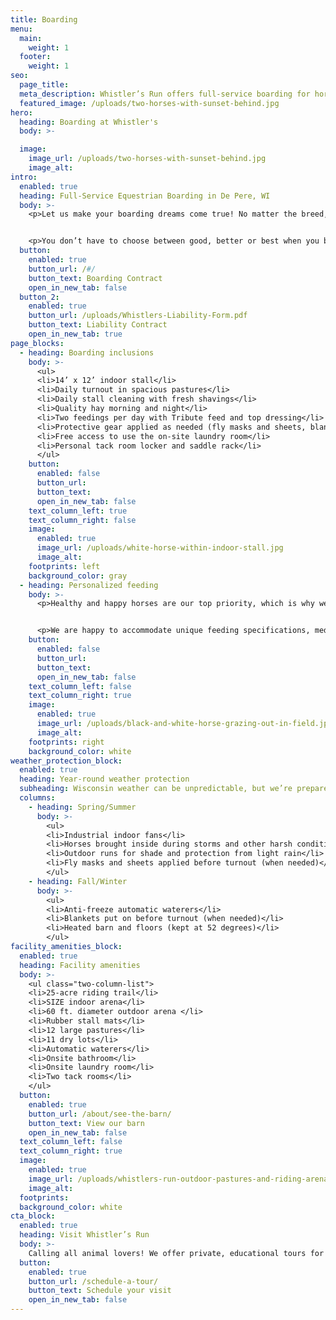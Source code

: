```yaml
---
title: Boarding
menu:
  main:
    weight: 1
  footer:
    weight: 1
seo:
  page_title:
  meta_description: Whistler’s Run offers full-service boarding for horses of all breeds, sizes and disciplines on 42 gorgeous acres in De Pere, Wisconsin.
  featured_image: /uploads/two-horses-with-sunset-behind.jpg
hero:
  heading: Boarding at Whistler's
  body: >-

  image:
    image_url: /uploads/two-horses-with-sunset-behind.jpg
    image_alt:
intro:
  enabled: true
  heading: Full-Service Equestrian Boarding in De Pere, WI
  body: >-
    <p>Let us make your boarding dreams come true! No matter the breed, size or discipline of your horse, they’ll be readily welcome and expertly cared for at Whistler’s Run.</p>


    <p>You don’t have to choose between good, better or best when you board with us. We offer one, all-inclusive boarding service for a monthly fee of $600.</p>
  button:
    enabled: true
    button_url: /#/
    button_text: Boarding Contract
    open_in_new_tab: false
  button_2:
    enabled: true
    button_url: /uploads/Whistlers-Liability-Form.pdf
    button_text: Liability Contract
    open_in_new_tab: true
page_blocks:
  - heading: Boarding inclusions
    body: >-
      <ul>
      <li>14’ x 12’ indoor stall</li>
      <li>Daily turnout in spacious pastures</li>
      <li>Daily stall cleaning with fresh shavings</li>
      <li>Quality hay morning and night</li>
      <li>Two feedings per day with Tribute feed and top dressing</li>
      <li>Protective gear applied as needed (fly masks and sheets, blankets, etc.)</li> 
      <li>Free access to use the on-site laundry room</li>
      <li>Personal tack room locker and saddle rack</li>
      </ul>
    button:
      enabled: false
      button_url:
      button_text:
      open_in_new_tab: false
    text_column_left: true
    text_column_right: false
    image:
      enabled: true
      image_url: /uploads/white-horse-within-indoor-stall.jpg
      image_alt:
    footprints: left
    background_color: gray
  - heading: Personalized feeding
    body: >-
      <p>Healthy and happy horses are our top priority, which is why we carry six types of Tribute feed to ensure your horse gets the best nutrition for their specific needs. We also include top dressing supplements in every feeding, free of charge!</p>


      <p>We are happy to accommodate unique feeding specifications, medication administration and supplement add-ins, so long as you provide your own.</p>
    button:
      enabled: false
      button_url:
      button_text:
      open_in_new_tab: false
    text_column_left: false
    text_column_right: true
    image:
      enabled: true
      image_url: /uploads/black-and-white-horse-grazing-out-in-field.jpg
      image_alt:
    footprints: right
    background_color: white
weather_protection_block:
  enabled: true
  heading: Year-round weather protection
  subheading: Wisconsin weather can be unpredictable, but we’re prepared for the good and bad conditions year-round.
  columns:
    - heading: Spring/Summer
      body: >-
        <ul>
        <li>Industrial indoor fans</li>
        <li>Horses brought inside during storms and other harsh conditions </li>
        <li>Outdoor runs for shade and protection from light rain</li>
        <li>Fly masks and sheets applied before turnout (when needed)</li>
        </ul>
    - heading: Fall/Winter
      body: >-
        <ul>
        <li>Anti-freeze automatic waterers</li>
        <li>Blankets put on before turnout (when needed)</li>
        <li>Heated barn and floors (kept at 52 degrees)</li>
        </ul>
facility_amenities_block:
  enabled: true
  heading: Facility amenities
  body: >-
    <ul class="two-column-list">
    <li>25-acre riding trail</li>
    <li>SIZE indoor arena</li>
    <li>60 ft. diameter outdoor arena </li>
    <li>Rubber stall mats</li>
    <li>12 large pastures</li>
    <li>11 dry lots</li>
    <li>Automatic waterers</li>
    <li>Onsite bathroom</li>
    <li>Onsite laundry room</li>
    <li>Two tack rooms</li>
    </ul>
  button:
    enabled: true
    button_url: /about/see-the-barn/
    button_text: View our barn
    open_in_new_tab: false
  text_column_left: false
  text_column_right: true
  image:
    enabled: true
    image_url: /uploads/whistlers-run-outdoor-pastures-and-riding-arena.jpg
    image_alt:
  footprints:
  background_color: white
cta_block:
  enabled: true
  heading: Visit Whistler’s Run
  body: >-
    Calling all animal lovers! We offer private, educational tours for small groups of all ages. Schedule your tour to meet the animals at Whistler’s Run and see our gorgeous facility for yourself.
  button:
    enabled: true
    button_url: /schedule-a-tour/
    button_text: Schedule your visit
    open_in_new_tab: false
---
```

